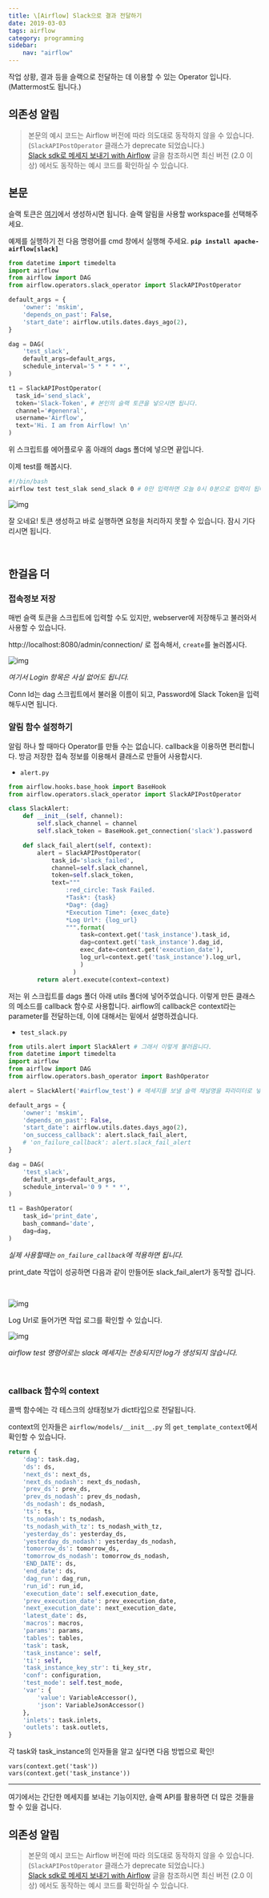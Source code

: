 ```yaml
---
title: \[Airflow] Slack으로 결과 전달하기
date: 2019-03-03
tags: airflow
category: programming
sidebar:
    nav: "airflow"
---
```


작업 상황, 결과 등을 슬랙으로 전달하는 데 이용할 수 있는 Operator 입니다. (Mattermost도 됩니다.)

## 의존성 알림

> 본문의 예시 코드는 Airflow 버전에 따라 의도대로 동작하지 않을 수 있습니다. (`SlackAPIPostOperator` 클래스가 deprecate 되었습니다.)  
> [Slack sdk로 메세지 보내기 with Airflow](/programming/airflow-slack_sdk) 글을 참조하시면 최신 버전 (2.0 이상) 에서도 동작하는 예시 코드를 확인하실 수 있습니다.

## 본문

슬랙 토큰은 [여기](https://api.slack.com/custom-integrations/legacy-tokens)에서 생성하시면 됩니다. 슬랙 알림을 사용할 workspace를 선택해주세요.

예제를 실행하기 전 다음 명령어를 cmd 창에서 실행해 주세요.
**`pip install apache-airflow[slack]`**

```python
from datetime import timedelta
import airflow
from airflow import DAG
from airflow.operators.slack_operator import SlackAPIPostOperator

default_args = {
    'owner': 'mskim',
    'depends_on_past': False,
    'start_date': airflow.utils.dates.days_ago(2),
}

dag = DAG(
    'test_slack',
    default_args=default_args,
    schedule_interval='5 * * * *',
)

t1 = SlackAPIPostOperator(
  task_id='send_slack',
  token='Slack-Token', # 본인의 슬랙 토큰을 넣으시면 됩니다.
  channel='#genenral',
  username='Airflow',
  text='Hi. I am from Airflow! \n'
)

```

위 스크립트를 에어플로우 홈 아래의 dags 폴더에 넣으면 끝입니다.

이제 test를 해봅시다.

```bash
#!/bin/bash
airflow test test_slak send_slack 0 # 0만 입력하면 오늘 0시 0분으로 입력이 됩니다.
```

![img](/assets/img/post/airflow/slack.png)

잘 오네요!
토큰 생성하고 바로 실행하면 요청을 처리하지 못할 수 있습니다. 잠시 기다리시면 됩니다.

<br>

## 한걸음 더

### 접속정보 저장

매번 슬랙 토큰을 스크립트에 입력할 수도 있지만, webserver에 저장해두고 불러와서 사용할 수 있습니다.

http://localhost:8080/admin/connection/ 로 접속해서, `create`를 눌러봅시다.

![img](/assets/img/post/airflow/slack2.png)

*여기서 Login 항목은 사실 없어도 됩니다.*

Conn Id는 dag 스크립트에서 불러올 이름이 되고, Password에 Slack Token을 입력해두시면 됩니다.


### 알림 함수 설정하기

알림 하나 할 때마다 Operator를 만들 수는 없습니다. callback을 이용하면 편리합니다.
방금 저장한 접속 정보를 이용해서 클래스로 만들어 사용합시다.

- `alert.py`

```python
from airflow.hooks.base_hook import BaseHook
from airflow.operators.slack_operator import SlackAPIPostOperator

class SlackAlert:
    def __init__(self, channel):
        self.slack_channel = channel
        self.slack_token = BaseHook.get_connection('slack').password

    def slack_fail_alert(self, context):
        alert = SlackAPIPostOperator(
            task_id='slack_failed',
            channel=self.slack_channel,
            token=self.slack_token,
            text="""
                :red_circle: Task Failed.
                *Task*: {task}  
                *Dag*: {dag}
                *Execution Time*: {exec_date}  
                *Log Url*: {log_url}
                """.format(
                    task=context.get('task_instance').task_id,
                    dag=context.get('task_instance').dag_id,
                    exec_date=context.get('execution_date'),
                    log_url=context.get('task_instance').log_url,
                    )
                  )
        return alert.execute(context=context)

```
저는 위 스크립트를 dags 폴더 아래 utils 폴더에 넣어주었습니다.
이렇게 만든 클래스의 메소드를 callback 함수로 사용합니다.
airflow의 callback은 context라는 parameter를 전달하는데, 이에 대해서는 밑에서 설명하겠습니다.

- `test_slack.py`

```python
from utils.alert import SlackAlert # 그래서 이렇게 불러옵니다.
from datetime import timedelta
import airflow
from airflow import DAG
from airflow.operators.bash_operator import BashOperator

alert = SlackAlert('#airflow_test') # 메세지를 보낼 슬랙 채널명을 파라미터로 넣어줍니다.

default_args = {
    'owner': 'mskim',
    'depends_on_past': False,
    'start_date': airflow.utils.dates.days_ago(2),
    'on_success_callback': alert.slack_fail_alert,
    # 'on_failure_callback': alert.slack_fail_alert
}

dag = DAG(
    'test_slack',
    default_args=default_args,
    schedule_interval='0 9 * * *',
)

t1 = BashOperator(
    task_id='print_date',
    bash_command='date',
    dag=dag,
)
```
*실제 사용할때는 `on_failure_callback`에 적용하면 됩니다.*

print_date 작업이 성공하면 다음과 같이 만들어둔 slack_fail_alert가 동작할 겁니다.

<br>

![img](/assets/img/post/airflow/slack03.png)

Log Url로 들어가면 작업 로그를 확인할 수 있습니다.

![img](/assets/img/post/airflow/slack04.png)

*airflow test 명령어로는 slack 메세지는 전송되지만 log가 생성되지 않습니다.*

<br>

### callback 함수의 context

콜백 함수에는 각 테스크의 상태정보가 dict타입으로 전달됩니다.

context의 인자들은 `airflow/models/__init__.py` 의 `get_template_context`에서 확인할 수 있습니다.

```python
return {
    'dag': task.dag,
    'ds': ds,
    'next_ds': next_ds,
    'next_ds_nodash': next_ds_nodash,
    'prev_ds': prev_ds,
    'prev_ds_nodash': prev_ds_nodash,
    'ds_nodash': ds_nodash,
    'ts': ts,
    'ts_nodash': ts_nodash,
    'ts_nodash_with_tz': ts_nodash_with_tz,
    'yesterday_ds': yesterday_ds,
    'yesterday_ds_nodash': yesterday_ds_nodash,
    'tomorrow_ds': tomorrow_ds,
    'tomorrow_ds_nodash': tomorrow_ds_nodash,
    'END_DATE': ds,
    'end_date': ds,
    'dag_run': dag_run,
    'run_id': run_id,
    'execution_date': self.execution_date,
    'prev_execution_date': prev_execution_date,
    'next_execution_date': next_execution_date,
    'latest_date': ds,
    'macros': macros,
    'params': params,
    'tables': tables,
    'task': task,
    'task_instance': self,
    'ti': self,
    'task_instance_key_str': ti_key_str,
    'conf': configuration,
    'test_mode': self.test_mode,
    'var': {
        'value': VariableAccessor(),
        'json': VariableJsonAccessor()
    },
    'inlets': task.inlets,
    'outlets': task.outlets,
}
```

각 task와 task_instance의 인자들을 알고 싶다면 다음 방법으로 확인!

```
vars(context.get('task'))
vars(context.get('task_instance'))
```

---

여기에서는 간단한 메세지를 보내는 기능이지만, 슬랙 API를 활용하면 더 많은 것들을 할 수 있을 겁니다.

## 의존성 알림

> 본문의 예시 코드는 Airflow 버전에 따라 의도대로 동작하지 않을 수 있습니다. (`SlackAPIPostOperator` 클래스가 deprecate 되었습니다.)  
> [Slack sdk로 메세지 보내기 with Airflow](/programming/airflow-slack_sdk) 글을 참조하시면 최신 버전 (2.0 이상) 에서도 동작하는 예시 코드를 확인하실 수 있습니다.
